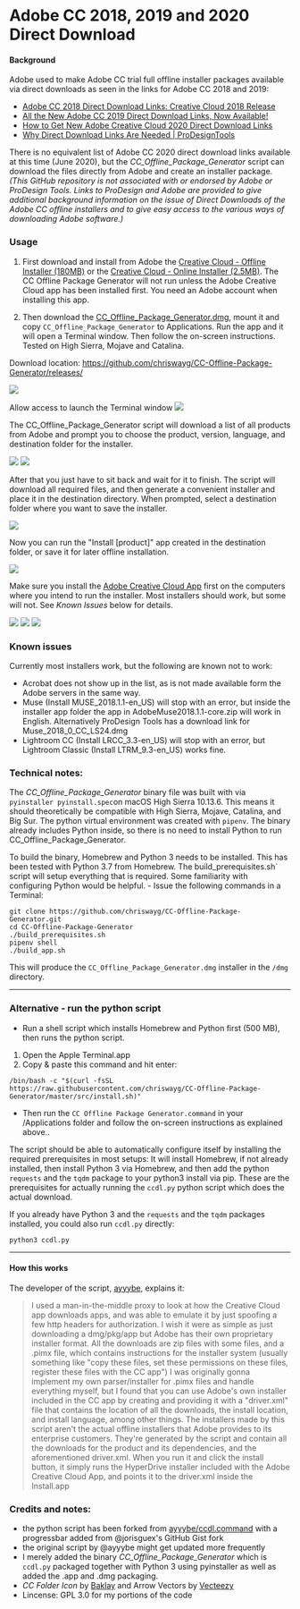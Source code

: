 # Adobe CC 2018, 2019 and 2020 Direct Download

#### Background

Adobe used to make Adobe CC trial full offline installer packages available via direct downloads as seen in the links for Adobe CC 2018 and 2019:
- [Adobe CC 2018 Direct Download Links: Creative Cloud 2018 Release](https://prodesigntools.com/adobe-cc-2018-direct-download-links.html)
- [All the New Adobe CC 2019 Direct Download Links, Now Available!](https://prodesigntools.com/adobe-cc-2019-direct-download-links.html)
- [How to Get New Adobe Creative Cloud 2020 Direct Download Links](https://prodesigntools.com/creative-cloud-2020-direct-download-links.html)
- [Why Direct Download Links Are Needed | ProDesignTools](https://prodesigntools.com/adobe-cc-no-more-direct-download-links.html#the-need)

There is no equivalent list of Adobe CC 2020 direct download links available at this time (June 2020), but the *CC_Offline_Package_Generator* script can download the files directly from Adobe and create an installer package. *(This GitHub repository is not associated with or endorsed by Adobe or ProDesign Tools. Links to ProDesign and Adobe are provided to give additional background information on the issue of Direct Downloads of the Adobe CC offline installers and to give easy access to the various ways of downloading Adobe software.)*

### Usage

1. First download and install from Adobe the [Creative Cloud - Offline Installer (180MB)](https://ccmdl.adobe.com/AdobeProducts/KCCC/CCD/5_1/osx10/ACCCx5_1_0_407.dmg ) or the [Creative Cloud - Online Installer (2.5MB)](https://creativecloud.adobe.com/apps/download/creative-cloud). The CC Offline Package Generator will not run unless the Adobe Creative Cloud app has been installed first. You need an Adobe account when installing this app.

2. Then download the [CC_Offline_Package_Generator.dmg](https://github.com/chriswayg/CC-Offline-Package-Generator/releases/), mount it and copy `CC_Offline_Package_Generator` to Applications. Run the app and it will open a Terminal window. Then follow the on-screen instructions. Tested on High Sierra, Mojave and Catalina.

Download location: https://github.com/chriswayg/CC-Offline-Package-Generator/releases/

![](https://raw.githubusercontent.com/chriswayg/CC-Offline-Package-Generator/master/screenshots/Usage00.png)

Allow access to launch the Terminal window
![](https://raw.githubusercontent.com/chriswayg/CC-Offline-Package-Generator/master/screenshots/Usage00b.png)

The CC_Offline_Package_Generator script will download a list of all products from Adobe and prompt you to choose the product, version, language, and destination folder for the installer.

![](https://raw.githubusercontent.com/chriswayg/CC-Offline-Package-Generator/master/screenshots/Usage01.png)
![](https://raw.githubusercontent.com/chriswayg/CC-Offline-Package-Generator/master/screenshots/Usage02.png)

After that you just have to sit back and wait for it to finish. The script will download all required files, and then generate a convenient installer and place it in the destination directory. When prompted, select a destination folder where you want to save the installer.

![](https://raw.githubusercontent.com/chriswayg/CC-Offline-Package-Generator/master/screenshots/Usage03.png)

Now you can run the "Install [product]" app created in the destination folder, or save it for later offline installation.

![](https://raw.githubusercontent.com/chriswayg/CC-Offline-Package-Generator/master/screenshots/Usage04.png)

Make sure you install the [Adobe Creative Cloud App](https://creativecloud.adobe.com/apps/download/creative-cloud) first on the computers where you intend to run the installer. Most installers should work, but some will not. See *Known Issues* below for details.

![](https://raw.githubusercontent.com/chriswayg/CC-Offline-Package-Generator/master/screenshots/Usage05.png)
![](https://raw.githubusercontent.com/chriswayg/CC-Offline-Package-Generator/master/screenshots/Usage06.png)
![](https://raw.githubusercontent.com/chriswayg/CC-Offline-Package-Generator/master/screenshots/Usage07.png)

### Known issues

Currently most installers work, but the following are known not to work:
- Acrobat does not show up in the list, as is not made available form the Adobe servers in the same way.
- Muse (Install MUSE_2018.1.1-en_US) will stop with an error, but inside the installer app folder the app in AdobeMuse2018.1.1-core.zip will work in English. Alternatively ProDesign Tools has a download link for Muse_2018_0_CC_LS24.dmg
- Lightroom CC (Install LRCC_3.3-en_US) will stop with an error, but Lightroom Classic (Install LTRM_9.3-en_US) works fine.

### Technical notes:
The *CC_Offline_Package_Generator* binary file was built with via `pyinstaller pyinstall.spec`on macOS High Sierra 10.13.6. This means it should theoretically be compatible with High Sierra, Mojave, Catalina, and Big Sur. The python virtual environment was created with `pipenv`. The binary already includes Python inside, so there is no need to install Python to run CC_Offline_Package_Generator.

To build the binary, Homebrew and Python 3 needs to be installed. This has been tested with Python 3.7 from Homebrew. The build_prerequisites.sh` script will setup everything that is required. Some familiarity with configuring Python would be helpful. - Issue the following commands in a Terminal:

```
git clone https://github.com/chriswayg/CC-Offline-Package-Generator.git
cd CC-Offline-Package-Generator
./build_prerequisites.sh
pipenv shell
./build_app.sh
```

This will produce the `CC_Offline_Package_Generator.dmg` installer in the `/dmg` directory.

---

### Alternative - run the python script

- Run a shell script which installs Homebrew and Python first (500 MB), then runs the python script.

1. Open the Apple Terminal.app
2. Copy & paste this command and hit enter:

```
/bin/bash -c "$(curl -fsSL https://raw.githubusercontent.com/chriswayg/CC-Offline-Package-Generator/master/src/install.sh)"
```
* Then run the `CC Offline Package Generator.command` in your /Applications folder and follow the on-screen instructions as explained above..

The script should be able to automatically configure itself by installing the required prerequisites in most setups: It will install Homebrew, if not already installed, then install Python 3 via Homebrew, and then add the python `requests` and the `tqdm` package to your python3 install via pip. These are the prerequisites for actually running the `ccdl.py` python script which does the actual download.

If you already have Python 3 and the `requests` and the `tqdm` packages installed, you could also run  `ccdl.py` directly:

```
python3 ccdl.py
```

---

#### How this works
The developer of the script, [ayyybe](https://gist.github.com/ayyybe), explains it:
>  I used a man-in-the-middle proxy to look at how the Creative Cloud app downloads apps, and was able to emulate it by just spoofing a few http headers for authorization. I wish it were as simple as just downloading a dmg/pkg/app but Adobe has their own proprietary installer format. All the downloads are zip files with some files, and a .pimx file, which contains instructions for the installer system (usually something like "copy these files, set these permissions on these files, register these files with the CC app") I was originally gonna implement my own parser/installer for .pimx files and handle everything myself, but I found that you can use Adobe's own installer included in the CC app by creating and providing it with a "driver.xml" file that contains the location of all the downloads, the install location, and install language, among other things. The installers made by this script aren't the actual offline installers that Adobe provides to its enterprise customers. They're generated by the script and contain all the downloads for the product and its dependencies, and the aforementioned driver.xml. When you run it and click the install button, it simply runs the HyperDrive installer included with the Adobe Creative Cloud App, and points it to the driver.xml inside the Install.app

### Credits and notes:
- the python script has been forked from [ayyybe/ccdl.command](https://gist.github.com/ayyybe/a5f01c6f40020f9a7bc4939beeb2df1d) with a progressbar added from @jorisguex's GitHub Gist fork
- the original script by @ayyybe might get updated more frequently
- I merely added the binary *CC_Offline_Package_Generator* which is `ccdl.py` packaged together with Python 3 using pyinstaller as well as added the .app and .dmg packaging.
- *CC Folder Icon* by [Baklay](https://www.deviantart.com/baklay/gallery) and Arrow Vectors by [Vecteezy](https://www.vecteezy.com/free-vector/arrow)
- Lincense: GPL 3.0 for my portions of the code
